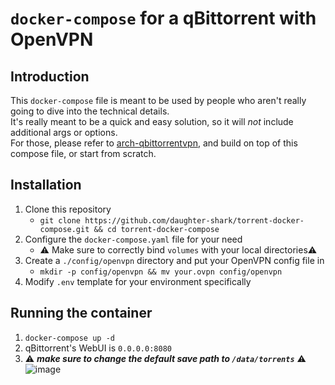 # `docker-compose` for a qBittorrent with OpenVPN

## Introduction
This `docker-compose` file is meant to be used by people who aren't really going to dive into the technical details.  
It's really meant to be a quick and easy solution, so it will *not* include additional args or options.  
For those, please refer to [arch-qbittorrentvpn](https://github.com/binhex/arch-qbittorrentvpn), and build on top of this compose file, or start from scratch.

## Installation
1. Clone this repository
    * `git clone https://github.com/daughter-shark/torrent-docker-compose.git && cd torrent-docker-compose`
2. Configure the `docker-compose.yaml` file for your need  
    * ⚠️ Make sure to correctly bind `volumes` with your local directories⚠️
3. Create a `./config/openvpn` directory and put your OpenVPN config file in
    * `mkdir -p config/openvpn && mv your.ovpn config/openvpn`
4. Modify `.env` template for your environment specifically

## Running the container
1. `docker-compose up -d`
2. qBittorrent's WebUI is `0.0.0.0:8080`
3. ⚠️ ***make sure to change the default save path to `/data/torrents`*** ⚠️
![image](https://user-images.githubusercontent.com/74416098/204620875-b6638307-0337-461b-a4ad-7ae60ae395b5.png)
